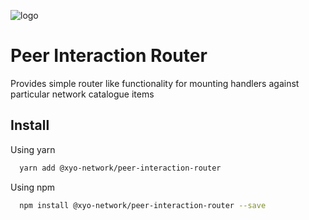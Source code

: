 [logo]: https://cdn.xy.company/img/brand/XY_Logo_GitHub.png

![logo]

# Peer Interaction Router

Provides simple router like functionality for mounting handlers against particular network catalogue items

## Install

Using yarn

```sh
  yarn add @xyo-network/peer-interaction-router
```

Using npm

```sh
  npm install @xyo-network/peer-interaction-router --save
```